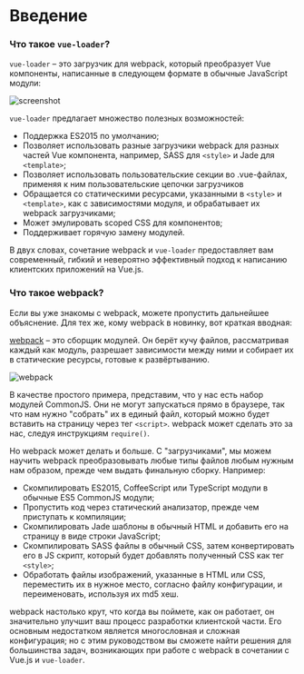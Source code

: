 # Введение

### Что такое `vue-loader`?

`vue-loader` – это загрузчик для webpack, который преобразует Vue компоненты, написанные в следующем формате в обычные JavaScript модули:

![screenshot](http://blog.evanyou.me/images/vue-component.png)

`vue-loader` предлагает множество полезных возможностей:

- Поддержка ES2015 по умолчанию;
- Позволяет использовать разные загрузчики webpack для разных частей Vue компонента, например, SASS для `<style>` и Jade для `<template>`;
- Позволяет использовать пользовательские секции во .vue-файлах, применяя к ним пользовательские цепочки загрузчиков
- Обращается со статическими ресурсами, указанными в `<style>` и `<template>`, как с зависимостями модуля, и обрабатывает их webpack загрузчиками;
- Может эмулировать scoped CSS для компонентов;
- Поддерживает горячую замену модулей.

В двух словах, сочетание webpack и `vue-loader` предоставляет вам современный, гибкий и невероятно эффективный подход к написанию клиентских приложений на Vue.js.

### Что такое webpack?

Если вы уже знакомы с webpack, можете пропустить дальнейшее объяснение. Для тех же, кому webpack в новинку, вот краткая вводная:

[webpack](https://webpack.js.org/) – это сборщик модулей. Он берёт кучу файлов, рассматривая каждый как модуль, разрешает зависимости между ними и собирает их в статические ресурсы, готовые к развёртыванию.

![webpack](https://user-images.githubusercontent.com/6624080/34937348-244131f2-f9ed-11e7-9cac-43344a6d0bb2.png)

В качестве простого примера, представим, что у нас есть набор модулей CommonJS. Они не могут запускаться прямо в браузере, так что нам нужно "собрать" их в единый файл, который можно будет вставить на страницу через тег `<script>`. webpack может сделать это за нас, следуя инструкциям `require()`.

Но webpack может делать и больше. С "загрузчиками", мы можем научить webpack преобразовывать любые типы файлов любым нужным нам образом, прежде чем выдать финальную сборку. Например:

- Скомпилировать ES2015, CoffeeScript или TypeScript модули в обычные ES5 CommonJS модули;
- Пропустить код через статический анализатор, прежде чем приступать к компиляции;
- Скомпилировать Jade шаблоны в обычный HTML и добавить его на страницу в виде строки JavaScript;
- Скомпилировать SASS файлы в обычный CSS, затем конвертировать его в JS скрипт, который будет добавлять полученный CSS как тег `<style>`;
- Обработать файлы изображений, указанные в HTML или CSS, переместить их в нужное место, согласно файлу конфигурации, и переименовать, используя их md5 хеш.

webpack настолько крут, что когда вы поймете, как он работает, он значительно улучшит ваш процесс разработки клиентской части. Его основным недостатком является многословная и сложная конфигурация; но с этим руководством вы сможете найти решения для большинства задач, возникающих при работе с webpack в сочетании с Vue.js и `vue-loader`.
